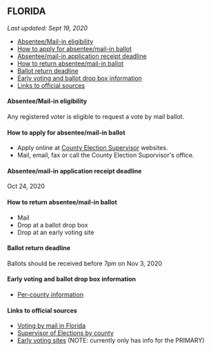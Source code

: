 ## FLORIDA

*Last updated: Sept 19, 2020*

* [Absentee/Mail-in eligibility](#absenteemail-in-eligibility)
* [How to apply for absentee/mail-in ballot](#how-to-apply-for-absenteemail-in-ballot)
* [Absentee/mail-in application receipt deadline](#absenteemail-in-application-receipt-deadline)
* [How to return absentee/mail-in ballot](#how-to-return-absenteemail-in-ballot)
* [Ballot return deadline](#ballot-return-deadline)
* [Early voting and ballot drop box information](#early-voting-and-ballot-drop-box-information)
* [Links to official sources](#links-to-official-sources)


#### Absentee/Mail-in eligibility
Any registered voter is eligible to request a vote by mail ballot.


#### How to apply for absentee/mail-in ballot
* Apply online at [County Election Supervisor](https://dos.elections.myflorida.com/supervisors/) websites. 
* Mail, email, fax or call the County Election Suporvisor's office.


#### Absentee/mail-in application receipt deadline
Oct 24, 2020


#### How to return absentee/mail-in ballot
* Mail
* Drop at a ballot drop box
* Drop at an early voting site


#### Ballot return deadline
Ballots should be received before 7pm on Nov 3, 2020

#### Early voting and ballot drop box information
* [Per-county information](counties/florida.md#florida-county-information)


#### Links to official sources
* [Voting by mail in Florida](https://dos.myflorida.com/elections/for-voters/voting/vote-by-mail/)
* [Supervisor of Elections by county](https://dos.elections.myflorida.com/supervisors/)
* [Early voting sites](https://dos.myflorida.com/elections/for-voters/voting/early-voting/) (NOTE: currently only has info for the PRIMARY)
